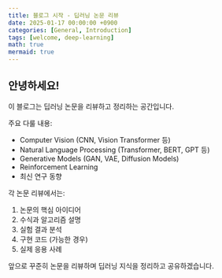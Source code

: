 ```yaml
---
title: 블로그 시작 - 딥러닝 논문 리뷰
date: 2025-01-17 00:00:00 +0900
categories: [General, Introduction]
tags: [welcome, deep-learning]
math: true
mermaid: true
---
```


## 안녕하세요!

이 블로그는 딥러닝 논문을 리뷰하고 정리하는 공간입니다.

주요 다룰 내용:
- Computer Vision (CNN, Vision Transformer 등)
- Natural Language Processing (Transformer, BERT, GPT 등)
- Generative Models (GAN, VAE, Diffusion Models)
- Reinforcement Learning
- 최신 연구 동향

각 논문 리뷰에서는:
1. 논문의 핵심 아이디어
2. 수식과 알고리즘 설명
3. 실험 결과 분석
4. 구현 코드 (가능한 경우)
5. 실제 응용 사례

앞으로 꾸준히 논문을 리뷰하며 딥러닝 지식을 정리하고 공유하겠습니다.